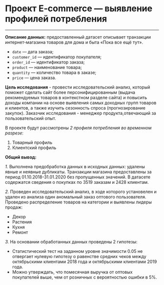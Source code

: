 # Проект E-commerce — выявление профилей потребления
--- 

**Описание данных:** предоставленный датасет описывает транзакции интернет-магазина товаров для дома и быта «Пока все ещё тут».

- `date` —  дата заказа;
- `customer_id` — идентификатор покупателя;
- `order_id` — идентификатор заказа;
- `product` — наименование товара;
- `quantity` — количество товара в заказе;
- `price` — цена заказа.

**Цель исследования** - провести исследовательский анализ, который поможет сделать сайт более персонифицированным (выдача рекомендуемых товаров в контекстном разделе сайта) и повысить доходы компании на основе выявления самых доходных групп товаров и клиентов, а также изучить сезонность спроса (прогнозирование закупок). Заказчик исследования - менеджер продукта,отвечающий за пользовательский опыт.

В проекте будут рассмотрены *2 профиля потребления во временном разрезе*:
1. Товарный профиль
2. Клиентский профиль


**Общий вывод:**

*1.* Выполнена предобработка данных в исходных данных: удалены явные и неявные дубликаты. Транзакции магазина предоставлены за период 01.10.2018-31.01.2020 без пропущенных значений. В датасете содержатся сведения о покупках по 3519 заказам и 2428 клиентам.


*2.* Проведен исследовательский анализ, в ходе которого установелен и удален из анализа один аномальный заказ оптового пользователя. Проведено распределение товаров на категории и выявлены лидеры продаж:
 - Декор
 - Растения
 - Кухня
 - Ремонт

*3.* На основании обработанных данных проведены 2 гипотезы:
 - Статистический тест на заданном уровне значимости 0.05 не отвергает нулевую гипотезу о равенстве средних чеков между октябрьскими клиентами 2018 года и октябрьскими клиентами 2019 года.
 - Можно утверждать, что помесячная выручка от оптовых покупателей выше, чем от розничных с вероятностью ошибки в 5%.
 